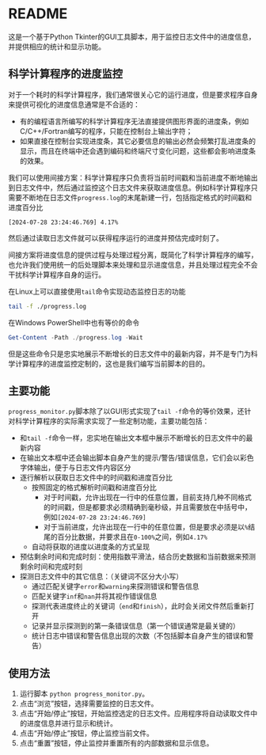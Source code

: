 # README

这是一个基于Python Tkinter的GUI工具脚本，用于监控日志文件中的进度信息，并提供相应的统计和显示功能。

## 科学计算程序的进度监控

对于一个耗时的科学计算程序，我们通常很关心它的运行进度，但是要求程序自身来提供可视化的进度信息通常是不合适的：

- 有的编程语言所编写的科学计算程序无法直接提供图形界面的进度条，例如C/C++/Fortran编写的程序，只能在控制台上输出字符；
- 如果直接在控制台实现进度条，其它必要信息的输出必然会频繁打乱进度条的显示，而且在终端中还会遇到编码和终端尺寸变化问题，这些都会影响进度条的效果。

我们可以使用间接方案：科学计算程序只负责将当前时间戳和当前进度不断地输出到日志文件中，然后通过监控这个日志文件来获取进度信息。例如科学计算程序只需要不断地在日志文件`progress.log`的末尾新建一行，包括指定格式的时间戳和进度百分比
```
[2024-07-28 23:24:46.769] 4.17%
```
然后通过读取日志文件就可以获得程序运行的进度并预估完成时刻了。

间接方案将进度信息的提供过程与处理过程分离，既简化了科学计算程序的编写，也允许我们使用统一的后处理脚本来处理和显示进度信息，并且处理过程完全不会干扰科学计算程序自身的运行。

在Linux上可以直接使用`tail`命令实现动态监控日志的功能
```bash
tail -f ./progress.log
```
在Windows PowerShell中也有等价的命令
```powershell
Get-Content -Path ./progress.log -Wait
```
但是这些命令只是忠实地展示不断增长的日志文件中的最新内容，并不是专门为科学计算程序的进度监控定制的，这也是我们编写当前脚本的目的。


## 主要功能

`progress_monitor.py`脚本除了以GUI形式实现了`tail -f`命令的等价效果，还针对科学计算程序的实际需求实现了一些定制功能，主要功能包括：

- 和`tail -f`命令一样，忠实地在输出文本框中展示不断增长的日志文件中的最新内容
- 在输出文本框中还会输出脚本自身产生的提示/警告/错误信息，它们会以彩色字体输出，便于与日志文件内容区分
- 逐行解析以获取日志文件中的时间戳和进度百分比
  - 按照固定的格式解析时间戳和进度百分比
    - 对于时间戳，允许出现在一行中的任意位置，目前支持几种不同格式的时间戳，但是都要求必须精确到毫秒级，并且需要放在中括号中，例如`[2024-07-28 23:24:46.769]`
    - 对于当前进度，允许出现在一行中的任意位置，但是要求必须是以`%`结尾的百分比数据，并要求且在`0-100%`之间，例如`4.17%`
  - 自动将获取的进度以进度条的方式呈现
- 预估剩余时间和完成时刻：使用指数平滑法，结合历史数据和当前数据来预测剩余时间和完成时刻
- 探测日志文件中的其它信息：（关键词不区分大小写）
  - 通过匹配关键字`error`和`warning`来探测错误和警告信息
  - 匹配关键字`inf`和`nan`并将其视作错误信息
  - 探测代表进度终止的关键词（`end`和`finish`），此时会关闭文件然后重新打开
  - 记录并显示探测到的第一条错误信息（第一个错误通常是最关键的）
  - 统计日志中错误和警告信息出现的次数（不包括脚本自身产生的错误和警告）


## 使用方法

1. 运行脚本 `python progress_monitor.py`。
2. 点击“浏览”按钮，选择需要监控的日志文件。
3. 点击“开始/停止”按钮，开始监控选定的日志文件。应用程序将自动读取文件中的进度信息并进行显示和统计。
4. 点击“开始/停止”按钮，停止监控当前文件。
5. 点击“重置”按钮，停止监控并重置所有的内部数据和显示信息。
